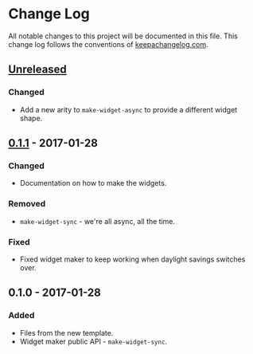 # Change Log
All notable changes to this project will be documented in this file. This change log follows the conventions of [keepachangelog.com](http://keepachangelog.com/).

## [Unreleased]
### Changed
- Add a new arity to `make-widget-async` to provide a different widget shape.

## [0.1.1] - 2017-01-28
### Changed
- Documentation on how to make the widgets.

### Removed
- `make-widget-sync` - we're all async, all the time.

### Fixed
- Fixed widget maker to keep working when daylight savings switches over.

## 0.1.0 - 2017-01-28
### Added
- Files from the new template.
- Widget maker public API - `make-widget-sync`.

[Unreleased]: https://github.com/your-name/tictagapi/compare/0.1.1...HEAD
[0.1.1]: https://github.com/your-name/tictagapi/compare/0.1.0...0.1.1
